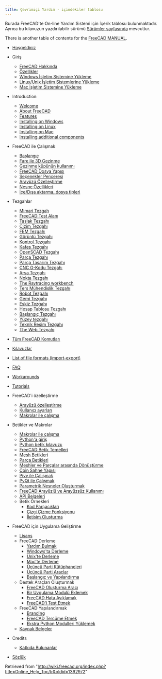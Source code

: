 ```yaml
---
title: Çevrimiçi Yardım - içindekiler tablosu
---
```

Burada FreeCAD'te On-line Yardım Sistemi için İçerik tablosu bulunmaktadır. Ayrıca bu kılavuzun yazdırılabilir sürümü [Sürümler sayfasında](https://github.com/FreeCAD/FreeCAD/releases)
mevcuttur.

There is another table of contents for the [FreeCAD MANUAL](/Manual:Introduction "Manual:Introduction").

* [Hoşgeldiniz](/Online_Help_Startpage/tr "Online Help Startpage/tr")
* Giriş
  + [FreeCAD Hakkında](/About_FreeCAD/tr "About FreeCAD/tr")
  + [Özellikler](/Feature_list/tr "Feature list/tr")
  + [Windows İşletim Sistemine Yükleme](/Install_on_Windows/tr "Install on Windows/tr")
  + [Linux/Unix İşletim Sistemlerine Yükleme](/Install_on_Unix/tr "Install on Unix/tr")
  + [Mac İşletim Sistemine Yükleme](/Install_on_Mac/tr "Install on Mac/tr")

* Introduction
  + [Welcome](/Online_Help_Startpage "Online Help Startpage")
  + [About FreeCAD](/About_FreeCAD "About FreeCAD")
  + [Features](/Feature_list "Feature list")
  + [Installing on Windows](/Installing_on_Windows "Installing on Windows")
  + [Installing on Linux](/Installing_on_Linux "Installing on Linux")
  + [Installing on Mac](/Installing_on_Mac "Installing on Mac")
  + [Installing additional components](/Installing_additional_components "Installing additional components")

* FreeCAD ile Çalışmak
  + [Başlangıç](/Getting_started/tr "Getting started/tr")
  + [Fare ile 3D Gezinme](/Mouse_Model/tr "Mouse Model/tr")
  + [Gezinme küpünün kullanımı](/Navigation_Cube/tr "Navigation Cube/tr")
  + [FreeCAD Dosya Yapısı](/Document_structure/tr "Document structure/tr")
  + [Seçenekler Penceresi](/Preferences_Editor/tr "Preferences Editor/tr")
  + [Arayüzü Özelleştirme](/Interface_Customization/tr "Interface Customization/tr")
  + [Nesne Özellikleri](/Property/tr "Property/tr")
  + [İçe/Dışa aktarma, dosya tipleri](/Import_Export "Import Export")

* Tezgahlar
  + [Mimari Tezgah](/Arch_Workbench/tr "Arch Workbench/tr")
  + [FreeCAD Test Alanı](/Debugging/tr "Debugging/tr")
  + [Taslak Tezgahı](/Draft_Workbench/tr "Draft Workbench/tr")
  + [Çizim Tezgahı](/Drawing_Workbench/tr "Drawing Workbench/tr")
  + [FEM Tezgahı](/FEM_Workbench/tr "FEM Workbench/tr")
  + [Görüntü Tezgahı](/Image_Workbench/tr "Image Workbench/tr")
  + [Kontrol Tezgahı](/Inspection_Workbench/tr "Inspection Workbench/tr")
  + [Kafes Tezgahı](/Mesh_Workbench/tr "Mesh Workbench/tr")
  + [OpenSCAD Tezgahı](/OpenSCAD_Workbench/tr "OpenSCAD Workbench/tr")
  + [Parça Tezgahı](/Part_Workbench/tr "Part Workbench/tr")
  + [Parça Tasarım Tezgahı](/PartDesign_Workbench/tr "PartDesign Workbench/tr")
  + [CNC G-Kodu Tezgahı](/Path_Workbench/tr "Path Workbench/tr")
  + [Arsa Tezgahı](/Plot_Workbench/tr "Plot Workbench/tr")
  + [Nokta Tezgahı](/Points_Workbench/tr "Points Workbench/tr")
  + [The Raytracing workbench](/Raytracing_Workbench/tr "Raytracing Workbench/tr")
  + [Ters Mühendislik Tezgahı](/Reverse_Engineering_Workbench/tr "Reverse Engineering Workbench/tr")
  + [Robot Tezgahı](/Robot_Workbench/tr "Robot Workbench/tr")
  + [Gemi Tezgahı](/Ship_Workbench/tr "Ship Workbench/tr")
  + [Eskiz Tezgahı](/Sketcher_Workbench/tr "Sketcher Workbench/tr")
  + [Hesap Tablosu Tezgahı](/Spreadsheet_Workbench/tr "Spreadsheet Workbench/tr")
  + [Başlangıç Tezgahı](/Start_Workbench/tr "Start Workbench/tr")
  + [Yüzey tezgahı](/Surface_Workbench/tr "Surface Workbench/tr")
  + [Teknik Resim Tezgahı](/TechDraw_Workbench/tr "TechDraw Workbench/tr")
  + [The Web Tezgahı](/Web_Workbench/tr "Web Workbench/tr")

* [Tüm FreeCAD Komutları](/List_of_Commands/tr "List of Commands/tr")
* [Kılavuzlar](/Tutorials/tr "Tutorials/tr")

* [List of file formats (import-export)](/Import_Export "Import Export")

* [FAQ](/Frequently_asked_questions "Frequently asked questions")

* [Workarounds](/Workarounds "Workarounds")

* [Tutorials](/Tutorials "Tutorials")

* FreeCAD'i özelleştirme
  + [Arayüzü özelleştirme](/Interface_Customization/tr "Interface Customization/tr")
  + [Kullanıcı ayarları](/Preferences_Editor/tr "Preferences Editor/tr")
  + [Makrolar ile çalışma](/Macros/tr "Macros/tr")

* Betikler ve Makrolar
  + [Makrolar ile çalışma](/Macros/tr "Macros/tr")
  + [Python'a giriş](/Introduction_to_Python/tr "Introduction to Python/tr")
  + [Python betik kılavuzu](/Python_scripting_tutorial/tr "Python scripting tutorial/tr")
  + [FreeCAD Betik Temelleri](/FreeCAD_Scripting_Basics/tr "FreeCAD Scripting Basics/tr")
  + [Mesh Betikleri](/Mesh_Scripting/tr "Mesh Scripting/tr")
  + [Parça Betikleri](/Topological_data_scripting/tr "Topological data scripting/tr")
  + [Meshler ve Parçalar arasında Dönüştürme](/Mesh_to_Part/tr "Mesh to Part/tr")
  + [Coin Sahne Yapısı](/Scenegraph/tr "Scenegraph/tr")
  + [Pivy ile Çalışmak](/Pivy/tr "Pivy/tr")
  + [PyQt ile Çalışmak](/PySide/tr "PySide/tr")
  + [Parametrik Nesneler Oluşturmak](/Scripted_objects/tr "Scripted objects/tr")
  + [FreeCAD Arayüzlü ve Arayüzsüz Kullanımı](/Embedding_FreeCAD/tr "Embedding FreeCAD/tr")
  + [API Belgeleri](/API_documentation/tr "API documentation/tr")
  + Betik Örnekleri
    - [Kod Parçacıkları](/Code_snippets/tr "Code snippets/tr")
    - [Çizgi Çizme Fonksiyonu](/Line_drawing_function/tr "Line drawing function/tr")
    - [İletişim Oluşturma](/Dialog_creation/tr "Dialog creation/tr")

* FreeCAD için Uygulama Geliştirme
  + [Lisans](/License/tr "License/tr")
  + FreeCAD Derleme
    - [Yardım Bulmak](/Tracker/tr "Tracker/tr")
    - [Windows'ta Derleme](/Compile_on_Windows/tr "Compile on Windows/tr")
    - [Unix'te Derleme](/index.php?title=Compile_on_Linux/tr&action=edit&redlink=1 "Compile on Linux/tr (page does not exist)")
    - [Mac'te Derleme](/Compile_on_MacOS/tr "Compile on MacOS/tr")
    - [Üçüncü Parti Kütüphaneleri](/Third_Party_Libraries/tr "Third Party Libraries/tr")
    - [Üçüncü Parti Araçlar](/Third_Party_Tools/tr "Third Party Tools/tr")
    - [Başlangıç ​​ve Yapılandırma](/Start_up_and_Configuration/tr "Start up and Configuration/tr")
  + Destek Araçları Oluşturmak
    - [FreeCAD Oluşturma Aracı](/FreeCAD_Build_Tool/tr "FreeCAD Build Tool/tr")
    - [Bir Uygulama Modulü Eklemek](/Module_Creation/tr "Module Creation/tr")
    - [FreeCAD Hata Ayıklamak](/Debugging/tr "Debugging/tr")
    - [FreeCAD'i Test Etmek](/Testing/tr "Testing/tr")
  + FreeCAD Yapılandırmak
    - [Branding](/Branding/tr "Branding/tr")
    - [FreeCAD Tercüme Etmek](/Localisation/tr "Localisation/tr")
    - [Ekstra Python Modulleri Yüklemek](/Extra_python_modules/tr "Extra python modules/tr")
  + [Kaynak Belgeler](/Source_documentation/tr "Source documentation/tr")

* Credits
  + [Katkıda Bulunanlar](/Contributors/tr "Contributors/tr")

* [Sözlük](/Glossary/tr "Glossary/tr")

Retrieved from "<http://wiki.freecad.org/index.php?title=Online_Help_Toc/tr&oldid=1392972>"